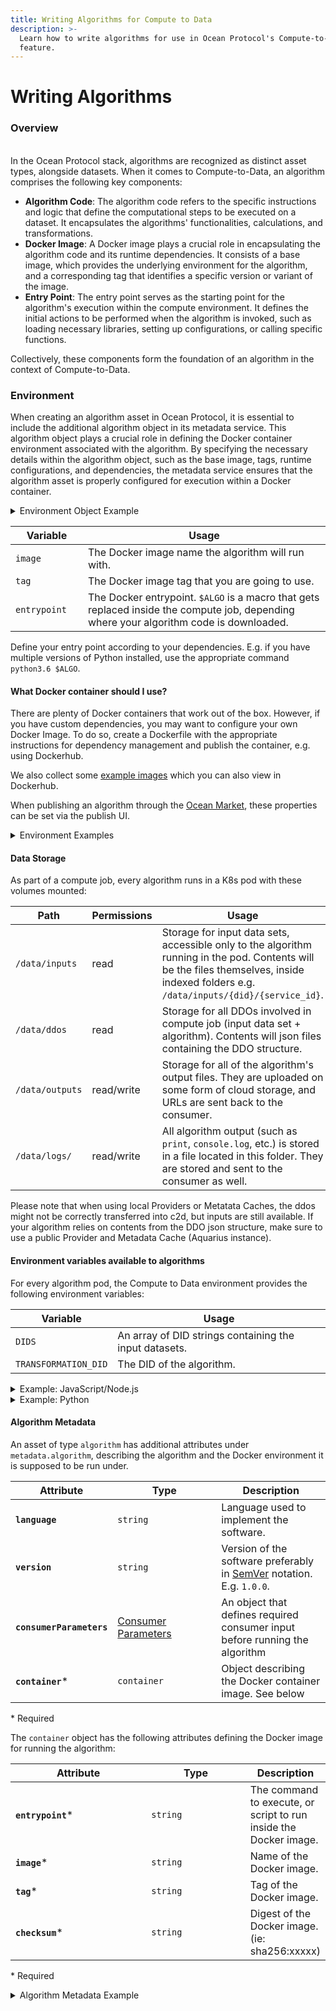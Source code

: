 ```yaml
---
title: Writing Algorithms for Compute to Data
description: >-
  Learn how to write algorithms for use in Ocean Protocol's Compute-to-Data
  feature.
---
```


# Writing Algorithms

### Overview

\
In the Ocean Protocol stack, algorithms are recognized as distinct asset types, alongside datasets. When it comes to Compute-to-Data, an algorithm comprises the following key components:

* **Algorithm Code**: The algorithm code refers to the specific instructions and logic that define the computational steps to be executed on a dataset. It encapsulates the algorithms' functionalities, calculations, and transformations.
* **Docker Image**: A Docker image plays a crucial role in encapsulating the algorithm code and its runtime dependencies. It consists of a base image, which provides the underlying environment for the algorithm, and a corresponding tag that identifies a specific version or variant of the image.
* **Entry Point**: The entry point serves as the starting point for the algorithm's execution within the compute environment. It defines the initial actions to be performed when the algorithm is invoked, such as loading necessary libraries, setting up configurations, or calling specific functions.

Collectively, these components form the foundation of an algorithm in the context of Compute-to-Data.

### Environment

When creating an algorithm asset in Ocean Protocol, it is essential to include the additional algorithm object in its metadata service. This algorithm object plays a crucial role in defining the Docker container environment associated with the algorithm. By specifying the necessary details within the algorithm object, such as the base image, tags, runtime configurations, and dependencies, the metadata service ensures that the algorithm asset is properly configured for execution within a Docker container.

<details>

<summary>Environment Object Example</summary>

{% code overflow="wrap" %}
```json
{ "algorithm": { "container": { "entrypoint": "node $ALGO", "image": "node", "tag": "latest" } } } 
```
{% endcode %}

</details>

<table><thead><tr><th width="100">Variable</th><th>Usage</th></tr></thead><tbody><tr><td><code>image</code></td><td>The Docker image name the algorithm will run with.</td></tr><tr><td><code>tag</code></td><td>The Docker image tag that you are going to use.</td></tr><tr><td><code>entrypoint</code></td><td>The Docker entrypoint. <code>$ALGO</code> is a macro that gets replaced inside the compute job, depending where your algorithm code is downloaded.</td></tr></tbody></table>

Define your entry point according to your dependencies. E.g. if you have multiple versions of Python installed, use the appropriate command `python3.6 $ALGO`.

#### What Docker container should I use?

There are plenty of Docker containers that work out of the box. However, if you have custom dependencies, you may want to configure your own Docker Image. To do so, create a Dockerfile with the appropriate instructions for dependency management and publish the container, e.g. using Dockerhub.

We also collect some [example images](https://github.com/oceanprotocol/algo_dockers) which you can also view in Dockerhub.

When publishing an algorithm through the [Ocean Market](https://market.oceanprotocol.com), these properties can be set via the publish UI.

<details>

<summary>Environment Examples</summary>

Run an algorithm written in JavaScript/Node.js, based on Node.js v14:

```json
{
  "algorithm": {
    "container": {
      "entrypoint": "node $ALGO",
      "image": "node",
      "tag": "14"
    }
  }
}
```

Run an algorithm written in Python, based on Python v3.9:

```json
{
  "algorithm": {
    "container": {
      "entrypoint": "python3.9 $ALGO",
      "image": "python",
      "tag": "3.9.4-alpine3.13"
    }
  }
}
```

</details>

#### Data Storage

As part of a compute job, every algorithm runs in a K8s pod with these volumes mounted:

| Path            | Permissions | Usage                                                                                                                                                                                   |
| --------------- | ----------- | --------------------------------------------------------------------------------------------------------------------------------------------------------------------------------------- |
| `/data/inputs`  | read        | Storage for input data sets, accessible only to the algorithm running in the pod. Contents will be the files themselves, inside indexed folders e.g. `/data/inputs/{did}/{service_id}`. |
| `/data/ddos`    | read        | Storage for all DDOs involved in compute job (input data set + algorithm). Contents will json files containing the DDO structure.                                                       |
| `/data/outputs` | read/write  | Storage for all of the algorithm's output files. They are uploaded on some form of cloud storage, and URLs are sent back to the consumer.                                               |
| `/data/logs/`   | read/write  | All algorithm output (such as `print`, `console.log`, etc.) is stored in a file located in this folder. They are stored and sent to the consumer as well.                               |

Please note that when using local Providers or Metatata Caches, the ddos might not be correctly transferred into c2d, but inputs are still available. If your algorithm relies on contents from the DDO json structure, make sure to use a public Provider and Metadata Cache (Aquarius instance).

#### Environment variables available to algorithms

For every algorithm pod, the Compute to Data environment provides the following environment variables:

<table><thead><tr><th width="100">Variable</th><th>Usage</th></tr></thead><tbody><tr><td><code>DIDS</code></td><td>An array of DID strings containing the input datasets.</td></tr><tr><td><code>TRANSFORMATION_DID</code></td><td>The DID of the algorithm.</td></tr></tbody></table>

<details>

<summary>Example: JavaScript/Node.js</summary>

The following is a simple JavaScript/Node.js algorithm, doing a line count for ALL input datasets. The algorithm is not using any environment variables, but instead it's scanning the `/data/inputs` folder.

```js
const fs = require('fs')

const inputFolder = '/data/inputs'
const outputFolder = '/data/outputs'

async function countrows(file) {
  console.log('Start counting for ' + file)
  const fileBuffer = fs.readFileSync(file)
  const toString = fileBuffer.toString()
  const splitLines = toString.split('\n')
  const rows = splitLines.length - 1
  fs.appendFileSync(outputFolder + '/output.log', file + ',' + rows + '\r\n')
  console.log('Finished. We have ' + rows + ' lines')
}

async function processfolder(folder) {
  const files = fs.readdirSync(folder)

  for (const i = 0; i < files.length; i++) {
    const file = files[i]
    const fullpath = folder + '/' + file
    if (fs.statSync(fullpath).isDirectory()) {
      await processfolder(fullpath)
    } else {
      await countrows(fullpath)
    }
  }
}

processfolder(inputFolder)
```

This snippet will create and expose the following files as compute job results to the consumer:

* `/data/outputs/output.log`
* `/data/logs/algo.log`

To run this, use the following container object:

```json
{
  "algorithm": {
    "container": {
      "entrypoint": "node $ALGO",
      "image": "node",
      "tag": "12"
    }
  }
}
```

</details>

<details>

<summary>Example: Python</summary>

A more advanced line counting in Python, which relies on environment variables and constructs a job object, containing all the input files & DDOs

```python
import pandas as pd
import numpy as np
import os
import time
import json

def get_job_details():
    """Reads in metadata information about assets used by the algo"""
    job = dict()
    job['dids'] = json.loads(os.getenv('DIDS', None))
    job['metadata'] = dict()
    job['files'] = dict()
    job['algo'] = dict()
    job['secret'] = os.getenv('secret', None)
    algo_did = os.getenv('TRANSFORMATION_DID', None)
    if job['dids'] is not None:
        for did in job['dids']:
            # get the ddo from disk
            filename = '/data/ddos/' + did
            print(f'Reading json from {filename}')
            with open(filename) as json_file:
                ddo = json.load(json_file)
                # search for metadata service
                for service in ddo['service']:
                    if service['type'] == 'metadata':
                        job['files'][did] = list()
                        index = 0
                        for file in service['attributes']['main']['files']:
                            job['files'][did].append(
                                '/data/inputs/' + did + '/' + str(index))
                            index = index + 1
    if algo_did is not None:
        job['algo']['did'] = algo_did
        job['algo']['ddo_path'] = '/data/ddos/' + algo_did
    return job


def line_counter(job_details):
    """Executes the line counter based on inputs"""
    print('Starting compute job with the following input information:')
    print(json.dumps(job_details, sort_keys=True, indent=4))

    """ Now, count the lines of the first file in first did """
    first_did = job_details['dids'][0]
    filename = job_details['files'][first_did][0]
    non_blank_count = 0
    with open(filename) as infp:
        for line in infp:
            if line.strip():
                non_blank_count += 1
    print ('number of non-blank lines found %d' % non_blank_count)
    """ Print that number to output to generate algo output"""
    f = open("/data/outputs/result", "w")
    f.write(str(non_blank_count))
    f.close()


if __name__ == '__main__':
    line_counter(get_job_details())

```

To run this algorithm, use the following `container` object:

```json
{
  "algorithm": {
    "container": {
      "entrypoint": "python3.6 $ALGO",
      "image": "oceanprotocol/algo_dockers",
      "tag": "python-sql"
    }
  }
}
```

</details>

#### Algorithm Metadata

An asset of type `algorithm` has additional attributes under `metadata.algorithm`, describing the algorithm and the Docker environment it is supposed to be run under.

<table><thead><tr><th>Attribute</th><th width="150">Type</th><th>Description</th></tr></thead><tbody><tr><td><strong><code>language</code></strong></td><td><code>string</code></td><td>Language used to implement the software.</td></tr><tr><td><strong><code>version</code></strong></td><td><code>string</code></td><td>Version of the software preferably in <a href="https://semver.org">SemVer</a> notation. E.g. <code>1.0.0</code>.</td></tr><tr><td><strong><code>consumerParameters</code></strong></td><td><a href="../compute-to-data/compute-options.md#consumer-parameters">Consumer Parameters</a></td><td>An object that defines required consumer input before running the algorithm</td></tr><tr><td><strong><code>container</code></strong>*</td><td><code>container</code></td><td>Object describing the Docker container image. See below</td></tr></tbody></table>

\* Required

The `container` object has the following attributes defining the Docker image for running the algorithm:

<table><thead><tr><th width="210">Attribute</th><th width="150">Type</th><th>Description</th></tr></thead><tbody><tr><td><strong><code>entrypoint</code></strong>*</td><td><code>string</code></td><td>The command to execute, or script to run inside the Docker image.</td></tr><tr><td><strong><code>image</code></strong>*</td><td><code>string</code></td><td>Name of the Docker image.</td></tr><tr><td><strong><code>tag</code></strong>*</td><td><code>string</code></td><td>Tag of the Docker image.</td></tr><tr><td><strong><code>checksum</code></strong>*</td><td><code>string</code></td><td>Digest of the Docker image. (ie: sha256:xxxxx)</td></tr></tbody></table>

\* Required

<details>

<summary>Algorithm Metadata Example</summary>

{% code overflow="wrap" %}
```json
{ 
  "metadata": { 
    "created": "2020-11-15T12:27:48Z", 
    "updated": "2021-05-17T21:58:02Z", 
    "description": "Sample description", 
    "name": "Sample algorithm asset", 
    "type": "algorithm", 
    "author": "OPF", 
    "license": "https://market.oceanprotocol.com/terms", 
    "algorithm": { "language": "Node.js", "version": "1.0.0", 
      "container": { 
        "entrypoint": "node $ALGO", 
        "image": "ubuntu", 
        "tag": "latest", 
        "checksum": "sha256:44e10daa6637893f4276bb8d7301eb35306ece50f61ca34dcab550" 
        }, 
        "consumerParameters": {} 
        } 
  } 
} 
```
{% endcode %}

</details>
